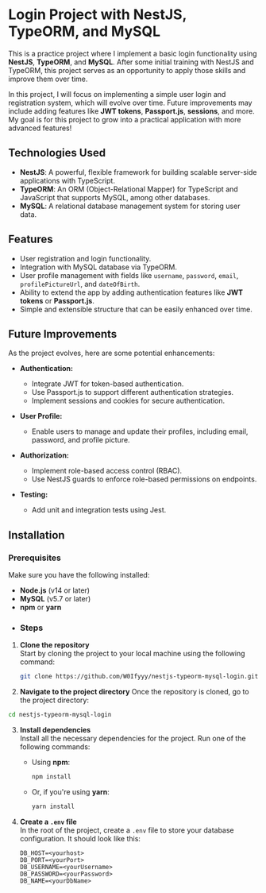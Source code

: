 # Login Project with NestJS, TypeORM, and MySQL

This is a practice project where I implement a basic login functionality using **NestJS**, **TypeORM**, and **MySQL**. After some initial training with NestJS and TypeORM, this project serves as an opportunity to apply those skills and improve them over time.

In this project, I will focus on implementing a simple user login and registration system, which will evolve over time. Future improvements may include adding features like **JWT tokens**, **Passport.js**, **sessions**, and more. My goal is for this project to grow into a practical application with more advanced features!

## Technologies Used

- **NestJS**: A powerful, flexible framework for building scalable server-side applications with TypeScript.
- **TypeORM**: An ORM (Object-Relational Mapper) for TypeScript and JavaScript that supports MySQL, among other databases.
- **MySQL**: A relational database management system for storing user data.

## Features

- User registration and login functionality.
- Integration with MySQL database via TypeORM.
- User profile management with fields like `username`, `password`, `email`, `profilePictureUrl`, and `dateOfBirth`.
- Ability to extend the app by adding authentication features like **JWT tokens** or **Passport.js**.
- Simple and extensible structure that can be easily enhanced over time.

## Future Improvements

As the project evolves, here are some potential enhancements:

- **Authentication:**
    - Integrate JWT for token-based authentication.
    - Use Passport.js to support different authentication strategies.
    - Implement sessions and cookies for secure authentication.

- **User Profile:**
    - Enable users to manage and update their profiles, including email, password, and profile picture.

- **Authorization:**
    - Implement role-based access control (RBAC).
    - Use NestJS guards to enforce role-based permissions on endpoints.

- **Testing:**
    - Add unit and integration tests using Jest.


## Installation

### Prerequisites

Make sure you have the following installed:

- **Node.js** (v14 or later)
- **MySQL** (v5.7 or later)
- **npm** or **yarn**
- ### Steps

1. **Clone the repository**  
   Start by cloning the project to your local machine using the following command:

   ```bash
   git clone https://github.com/W0Ifyyy/nestjs-typeorm-mysql-login.git

2. **Navigate to the project directory**
  Once the repository is cloned, go to the project directory:
   
  ```bash
  cd nestjs-typeorm-mysql-login
  ```
3. **Install dependencies**  
   Install all the necessary dependencies for the project. Run one of the following commands:

   - Using **npm**:

     ```bash
     npm install
     ```

   - Or, if you're using **yarn**:

     ```bash
     yarn install
     ```

4. **Create a `.env` file**  
   In the root of the project, create a `.env` file to store your database configuration. It should look like this:

   ```env
   DB_HOST=<yourhost>
   DB_PORT=<yourPort>
   DB_USERNAME=<yourUsername>
   DB_PASSWORD=<yourPassword>
   DB_NAME=<yourDbName>


